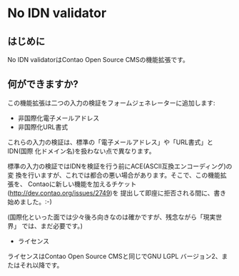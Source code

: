 # No IDN validator

## はじめに

No IDN validatorはContao Open Source CMSの機能拡張です。


## 何ができますか?

この機能拡張は二つの入力の検証をフォームジェネレーターに追加します:

* 非国際化電子メールアドレス
* 非国際化URL書式

これらの入力の検証は、標準の「電子メールアドレス」や「URL書式」とIDN(国際
化ドメイン名)を扱わない点で異なります。

標準の入力の検証ではIDNを検証を行う前にACE(ASCII互換エンコーディング)の変
換を行いますが、これでは都合の悪い場合があります。そこで、この機能拡張を、
Contaoに新しい機能を加えるチケット(http://dev.contao.org/issues/2749)を
提出して即座に拒否される間に、書き始めました。:-)

(国際化といった面では少々後ろ向きなのは確かですが、残念ながら「現実世界」
では、まだ必要です。)

* ライセンス

ライセンスはContao Open Source CMSと同じでGNU LGPL バージョン2、またはそれ以降です。
